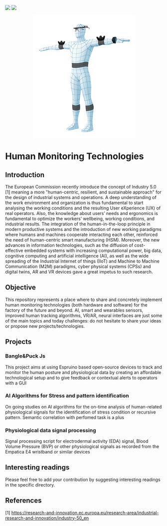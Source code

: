<a href="https://postgresql.org"><img src="https://img.shields.io/badge/Powered%20by-Unimore-red.svg"/></a>
<a href="https://postgresql.org"><img src="https://img.shields.io/badge/Powered%20by-Xilab-green.svg"/></a>


<p align="center"> 
  <img  src="https://github.com/riccardokhm/Human-Monitoring-Technologies/blob/main/Images/Human_Tracking_Manikin.png">
</p>

# Human Monitoring Technologies 
## **Introduction**

The European Commission recently introduce the concept of Industry 5.0 [1] meaning a more "human-centric, resilient, and sustainable approach" for the design of industrial systems and operations. A deep understanding of the work environment and organization is thus fundamental to start analysing the working conditions and the resulting User eXperience (UX) of real operators. Also, the knowledge about users’ needs and ergonomics is fundamental to optimize the workers’ wellbeing, working conditions, and industrial results. The integration of the human-in-the-loop principle in modern productive systems and the introduction of new working paradigms where humans and machines cooperate interacting each other, reinforced the need of human-centric smart manufacturing (HSM). 
Moreover, the new advances in information technologies, such as the diffusion of cost-effective embedded systems with increasing computational power, big data, cognitive computing and artificial intelligence (AI), as well as the wide spreading of the Industrial Internet of things (IIoT) and Machine to Machine Communication (M2M) paradigms, cyber physical systems (CPSs) and digital twins, AR and VR devices gave a great impetus to such research.

## **Objective** 

This repository represents a place where to share and concretely implement human monitoring technologies (both hardware and software) for the factory of the future and beyond. AI, smart and wearables sensors, improved human tracking algorithms, VR/AR, neural interfaces are just some of the main topics and today challenges: do not hesitate to share your ideas or propose new projects/technologies. 


## **Projects**

   ### Bangle&Puck Js
   This project aims at using Espruino based open-source devices to track and monitor the human posture and physiological data by creating an affordable technological setup and to give feedback or contextual alerts to operators with a GUI
  
  
   ### AI Algorithms for Stress and pattern identification
   On going studies on AI algorithms for the on-time analysis of human-related physiological signals for the identification of stress condition or recursive pattern. Semantic correlation with perfomed task is a plus

   ### Physiological data signal processing
  Signal processing script for electrodermal activity (EDA) signal, Blood Volume Pressure (BVP) or other physiological signals as recorded from the Empatica E4 wristband or similar devices


## **Interesting readings**

Please feel free to add your contribution by suggesting interesting readings in the specific directory.


## **References**

[1] https://research-and-innovation.ec.europa.eu/research-area/industrial-research-and-innovation/industry-50_en

